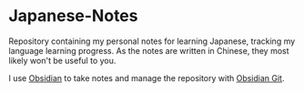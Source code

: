 # Japanese-Notes

Repository containing my personal notes for learning Japanese, tracking my language learning progress. As the notes are written in Chinese, they most likely won't be useful to you.

I use [Obsidian](https://obsidian.md) to take notes and manage the repository with [Obsidian Git](https://github.com/denolehov/obsidian-git).
